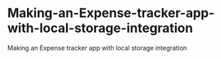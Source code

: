 # Making-an-Expense-tracker-app-with-local-storage-integration
Making an Expense tracker app with local storage integration

